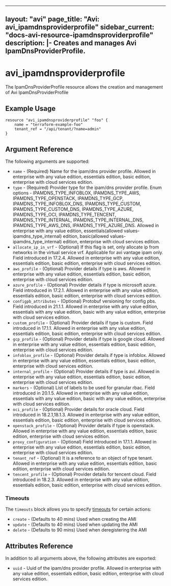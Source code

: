 <!--
    Copyright 2021 VMware, Inc.
    SPDX-License-Identifier: Mozilla Public License 2.0
-->
---
layout: "avi"
page_title: "Avi: avi_ipamdnsproviderprofile"
sidebar_current: "docs-avi-resource-ipamdnsproviderprofile"
description: |-
  Creates and manages Avi IpamDnsProviderProfile.
---

# avi_ipamdnsproviderprofile

The IpamDnsProviderProfile resource allows the creation and management of Avi IpamDnsProviderProfile

## Example Usage

```hcl
resource "avi_ipamdnsproviderprofile" "foo" {
    name = "terraform-example-foo"
    tenant_ref = "/api/tenant/?name=admin"
}
```

## Argument Reference

The following arguments are supported:

* `name` - (Required) Name for the ipam/dns provider profile. Allowed in enterprise with any value edition, essentials edition, basic edition, enterprise with cloud services edition.
* `type` - (Required) Provider type for the ipam/dns provider profile. Enum options - IPAMDNS_TYPE_INFOBLOX, IPAMDNS_TYPE_AWS, IPAMDNS_TYPE_OPENSTACK, IPAMDNS_TYPE_GCP, IPAMDNS_TYPE_INFOBLOX_DNS, IPAMDNS_TYPE_CUSTOM, IPAMDNS_TYPE_CUSTOM_DNS, IPAMDNS_TYPE_AZURE, IPAMDNS_TYPE_OCI, IPAMDNS_TYPE_TENCENT, IPAMDNS_TYPE_INTERNAL, IPAMDNS_TYPE_INTERNAL_DNS, IPAMDNS_TYPE_AWS_DNS, IPAMDNS_TYPE_AZURE_DNS. Allowed in enterprise with any value edition, essentials(allowed values- ipamdns_type_internal) edition, basic(allowed values- ipamdns_type_internal) edition, enterprise with cloud services edition.
* `allocate_ip_in_vrf` - (Optional) If this flag is set, only allocate ip from networks in the virtual service vrf. Applicable for avi vantage ipam only. Field introduced in 17.2.4. Allowed in enterprise with any value edition, essentials edition, basic edition, enterprise with cloud services edition.
* `aws_profile` - (Optional) Provider details if type is aws. Allowed in enterprise with any value edition, essentials edition, basic edition, enterprise with cloud services edition.
* `azure_profile` - (Optional) Provider details if type is microsoft azure. Field introduced in 17.2.1. Allowed in enterprise with any value edition, essentials edition, basic edition, enterprise with cloud services edition.
* `configpb_attributes` - (Optional) Protobuf versioning for config pbs. Field introduced in 21.1.1. Allowed in enterprise with any value edition, essentials with any value edition, basic with any value edition, enterprise with cloud services edition.
* `custom_profile` - (Optional) Provider details if type is custom. Field introduced in 17.1.1. Allowed in enterprise with any value edition, essentials edition, basic edition, enterprise with cloud services edition.
* `gcp_profile` - (Optional) Provider details if type is google cloud. Allowed in enterprise with any value edition, essentials edition, basic edition, enterprise with cloud services edition.
* `infoblox_profile` - (Optional) Provider details if type is infoblox. Allowed in enterprise with any value edition, essentials edition, basic edition, enterprise with cloud services edition.
* `internal_profile` - (Optional) Provider details if type is avi. Allowed in enterprise with any value edition, essentials edition, basic edition, enterprise with cloud services edition.
* `markers` - (Optional) List of labels to be used for granular rbac. Field introduced in 20.1.5. Allowed in enterprise with any value edition, essentials with any value edition, basic with any value edition, enterprise with cloud services edition.
* `oci_profile` - (Optional) Provider details for oracle cloud. Field introduced in 18.2.1,18.1.3. Allowed in enterprise with any value edition, essentials edition, basic edition, enterprise with cloud services edition.
* `openstack_profile` - (Optional) Provider details if type is openstack. Allowed in enterprise with any value edition, essentials edition, basic edition, enterprise with cloud services edition.
* `proxy_configuration` - (Optional) Field introduced in 17.1.1. Allowed in enterprise with any value edition, essentials edition, basic edition, enterprise with cloud services edition.
* `tenant_ref` - (Optional) It is a reference to an object of type tenant. Allowed in enterprise with any value edition, essentials edition, basic edition, enterprise with cloud services edition.
* `tencent_profile` - (Optional) Provider details for tencent cloud. Field introduced in 18.2.3. Allowed in enterprise with any value edition, essentials edition, basic edition, enterprise with cloud services edition.


### Timeouts

The `timeouts` block allows you to specify [timeouts](https://www.terraform.io/docs/configuration/resources.html#timeouts) for certain actions:

* `create` - (Defaults to 40 mins) Used when creating the AMI
* `update` - (Defaults to 40 mins) Used when updating the AMI
* `delete` - (Defaults to 90 mins) Used when deregistering the AMI

## Attributes Reference

In addition to all arguments above, the following attributes are exported:

* `uuid` -  Uuid of the ipam/dns provider profile. Allowed in enterprise with any value edition, essentials edition, basic edition, enterprise with cloud services edition.


